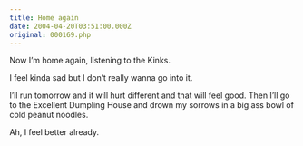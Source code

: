 ```yaml
---
title: Home again
date: 2004-04-20T03:51:00.000Z
original: 000169.php
---
```


Now I’m home again, listening to the Kinks.

I feel kinda sad but I don’t really wanna go into it.

I’ll run tomorrow and it will hurt different and that will feel good. Then I’ll go to the Excellent Dumpling House and drown my sorrows in a big ass bowl of cold peanut noodles.

Ah, I feel better already.
